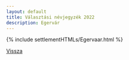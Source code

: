 ```yaml
---
layout: default
title: Választási névjegyzék 2022
description: Egervár
---
```


{% include settlementHTMLs/Egervaar.html %}

[Vissza](./)